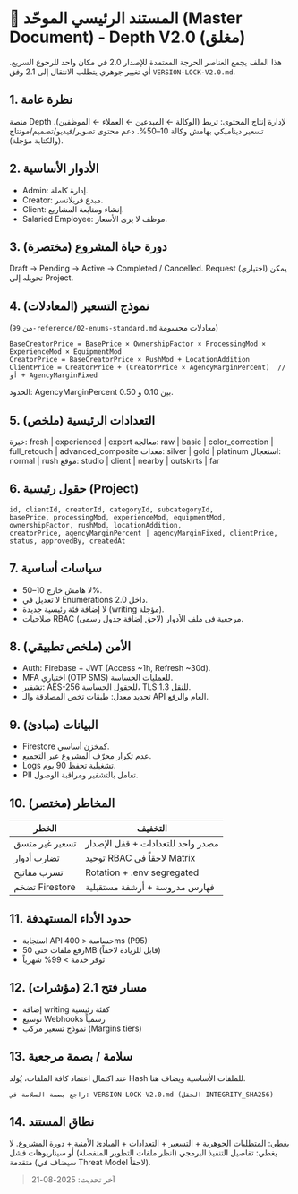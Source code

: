 # 📘 المستند الرئيسي الموحّد (Master Document) - Depth V2.0 (مغلق)

هذا الملف يجمع العناصر الحرجة المعتمدة للإصدار 2.0 في مكان واحد للرجوع السريع. أي تغيير جوهري يتطلب الانتقال إلى 2.1 وفق `VERSION-LOCK-V2.0.md`.

## 1. نظرة عامة
منصة Depth لإدارة إنتاج المحتوى: تربط (الوكالة ← المبدعين ← العملاء ← الموظفين). تسعير ديناميكي بهامش وكالة 10–50%. دعم محتوى تصوير/فيديو/تصميم/مونتاج (والكتابة مؤجلة).

## 2. الأدوار الأساسية
- Admin: إدارة كاملة.
- Creator: مبدع فريلانسر.
- Client: إنشاء ومتابعة المشاريع.
- Salaried Employee: موظف لا يرى الأسعار.

## 3. دورة حياة المشروع (مختصرة)
Draft → Pending → Active → Completed / Cancelled.
Request (اختياري) يمكن تحويله إلى Project.

## 4. نموذج التسعير (المعادلات)
(من `99-reference/02-enums-standard.md` معادلات محسومة)
```
BaseCreatorPrice = BasePrice × OwnershipFactor × ProcessingMod × ExperienceMod × EquipmentMod
CreatorPrice = BaseCreatorPrice × RushMod + LocationAddition
ClientPrice = CreatorPrice + (CreatorPrice × AgencyMarginPercent)  // أو + AgencyMarginFixed
```
الحدود: AgencyMarginPercent بين 0.10 و 0.50.

## 5. التعدادات الرئيسية (ملخص)
خبرة: fresh | experienced | expert
معالجة: raw | basic | color_correction | full_retouch | advanced_composite
معدات: silver | gold | platinum
استعجال: normal | rush
موقع: studio | client | nearby | outskirts | far

## 6. حقول رئيسية (Project)
```
id, clientId, creatorId, categoryId, subcategoryId,
basePrice, processingMod, experienceMod, equipmentMod,
ownershipFactor, rushMod, locationAddition,
creatorPrice, agencyMarginPercent | agencyMarginFixed, clientPrice,
status, approvedBy, createdAt
```

## 7. سياسات أساسية
- لا هامش خارج 10–50%.
- لا تعديل في Enumerations داخل 2.0.
- لا إضافة فئة رئيسية جديدة (writing مؤجلة).
- صلاحيات RBAC مرجعية في ملف الأدوار (لاحق إضافة جدول رسمي).

## 8. الأمن (ملخص تطبيقي)
- Auth: Firebase + JWT (Access ~1h, Refresh ~30d).
- MFA اختياري (OTP SMS) للعمليات الحساسة.
- تشفير: AES-256 للحقول الحساسة، TLS 1.3 للنقل.
- تحديد معدل: طبقات تخص المصادقة والـ API العام والرفع.

## 9. البيانات (مبادئ)
- Firestore كمخزن أساسي.
- عدم تكرار محرّف المشروع عبر التجميع.
- Logs تشغيلية تحفظ 90 يوم.
- PII تعامل بالتشفير ومراقبة الوصول.

## 10. المخاطر (مختصر)
| الخطر | التخفيف |
|-------|---------|
| تسعير غير متسق | مصدر واحد للتعدادات + قفل الإصدار |
| تضارب أدوار | توحيد RBAC لاحقاً في Matrix |
| تسرب مفاتيح | Rotation + .env segregated |
| تضخم Firestore | فهارس مدروسة + أرشفة مستقبلية |

## 11. حدود الأداء المستهدفة
- استجابة API حساسة < 400ms (P95)
- رفع ملفات حتى 50MB (قابل للزيادة لاحقاً)
- توفر خدمة > 99% شهرياً

## 12. مسار فتح 2.1 (مؤشرات)
- إضافة writing كفئة رئيسية
- توسيع Webhooks رسمياً
- نموذج تسعير مركب (Margins tiers)

## 13. سلامة / بصمة مرجعية
عند اكتمال اعتماد كافة الملفات، يُولد Hash للملفات الأساسية ويضاف هنا.
```
راجع بصمة السلامة في: VERSION-LOCK-V2.0.md (الحقل INTEGRITY_SHA256)
```

## 14. نطاق المستند
يغطي: المتطلبات الجوهرية + التسعير + التعدادات + المبادئ الأمنية + دورة المشروع.
لا يغطي: تفاصيل التنفيذ البرمجي (انظر ملفات التطوير المنفصلة) أو سيناريوهات فشل متقدمة (سيضاف في Threat Model لاحقاً).

> آخر تحديث: 2025-08-21
